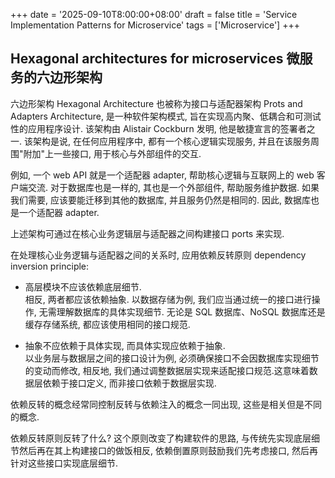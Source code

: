 +++
date = '2025-09-10T8:00:00+08:00'
draft = false
title = 'Service Implementation Patterns for Microservice'
tags = ['Microservice']
+++

## Hexagonal architectures for microservices 微服务的六边形架构

六边形架构 Hexagonal Architecture 也被称为接口与适配器架构 Prots and Adapters Architecture, 是一种软件架构模式, 旨在实现高内聚、低耦合和可测试性的应用程序设计. 该架构由 Alistair Cockburn 发明, 他是敏捷宣言的签署者之一.
该架构是说, 在任何应用程序中, 都有一个核心逻辑实现服务, 并且在该服务周围"附加"上一些接口, 用于核心与外部组件的交互.

例如, 一个 web API 就是一个适配器 adapter, 帮助核心逻辑与互联网上的 web 客户端交流.
对于数据库也是一样的, 其也是一个外部组件, 帮助服务维护数据.
如果我们需要, 应该要能迁移到其他的数据库, 并且服务仍然是相同的.
因此, 数据库也是一个适配器 adapter.

上述架构可通过在核心业务逻辑层与适配器之间构建接口 ports 来实现.

在处理核心业务逻辑与适配器之间的关系时, 应用依赖反转原则 dependency inversion principle:

- 高层模块不应该依赖底层细节.  
  相反, 两者都应该依赖抽象. 以数据存储为例, 我们应当通过统一的接口进行操作, 无需理解数据库的具体实现细节. 无论是 SQL 数据库、NoSQL 数据库还是缓存存储系统, 都应该使用相同的接口规范.

- 抽象不应依赖于具体实现, 而具体实现应依赖于抽象.  
  以业务层与数据层之间的接口设计为例, 必须确保接口不会因数据库实现细节的变动而修改, 相反地, 我们通过调整数据层实现来适配接口规范.这意味着数据层依赖于接口定义, 而非接口依赖于数据层实现.

依赖反转的概念经常同控制反转与依赖注入的概念一同出现, 这些是相关但是不同的概念.

依赖反转原则反转了什么? 这个原则改变了构建软件的思路, 与传统先实现底层细节然后再在其上构建接口的做饭相反, 依赖倒置原则鼓励我们先考虑接口, 然后再针对这些接口实现底层细节.
